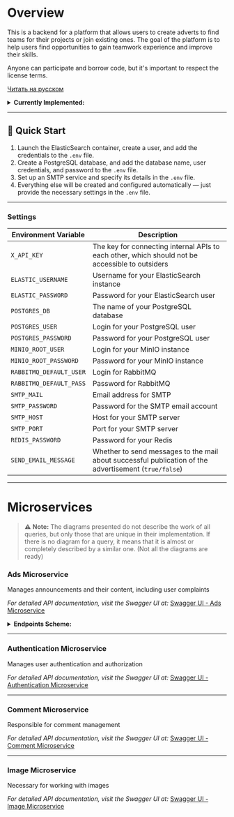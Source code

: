 # Overview

This is a backend for a platform that allows users to create adverts to find teams for their projects or join existing ones. The goal of the platform is to help users find opportunities to gain teamwork experience and improve their skills.

Anyone can participate and borrow code, but it's important to respect the license terms.

[Читать на русском](README.ru.md)

<details>
  <summary><strong>Currently Implemented:</strong></summary>

 ### Ad Management
  - **Create, edit, and delete ads.**
  - **View ad listings.**
  - **Add or remove ads from favorites.**
  - **Integration with the ElasticSearch engine.**

### Comment and Reply Management
  - **Create, edit, and delete comments on ads.**
  - **Add and manage reply comments.**

### User Profile and Account Management
  - **User registration and login.**
  - **Edit user profile information.**
  - **Update profile avatar.**
  - **View user profile.**
  - **Delete user account.**
  - **User subscriptions.**

### Access Control and Security
  - **Access token validation.**
  - **Issue a new access token using a refresh token.**

### Admin Tools and Complaint Management
  - **Submit complaints about users or ads.**
  - **Admin privileges include:**
    - Viewing and removing complaints.
    - User moderation (ban/unban, role adjustment).
    - Admin registration key management.
  
### Email Notifications
  - **Sending messages to email (for password recovery or notifications).**
</details>

---

## 🚀 Quick Start

1. Launch the ElasticSearch container, create a user, and add the credentials to the `.env` file.  
2. Create a PostgreSQL database, and add the database name, user credentials, and password to the `.env` file.  
3. Set up an SMTP service and specify its details in the `.env` file.  
4. Everything else will be created and configured automatically — just provide the necessary settings in the `.env` file.  

---

### Settings

| **Environment Variable**       | **Description**                                                                                           |
|--------------------------------|-----------------------------------------------------------------------------------------------------------|
| `X_API_KEY`                    | The key for connecting internal APIs to each other, which should not be accessible to outsiders          |
| `ELASTIC_USERNAME`             | Username for your ElasticSearch instance                                                                 |
| `ELASTIC_PASSWORD`             | Password for your ElasticSearch user                                                                     |
| `POSTGRES_DB`                  | The name of your PostgreSQL database                                                                     |
| `POSTGRES_USER`                | Login for your PostgreSQL user                                                                           |
| `POSTGRES_PASSWORD`            | Password for your PostgreSQL user                                                                        |
| `MINIO_ROOT_USER`              | Login for your MinIO instance                                                                            |
| `MINIO_ROOT_PASSWORD`          | Password for your MinIO instance                                                                         |
| `RABBITMQ_DEFAULT_USER`        | Login for RabbitMQ                                                                                       |
| `RABBITMQ_DEFAULT_PASS`        | Password for RabbitMQ                                                                                    |
| `SMTP_MAIL`                    | Email address for SMTP                                                                                   |
| `SMTP_PASSWORD`                | Password for the SMTP email account                                                                      |
| `SMTP_HOST`                    | Host for your SMTP server                                                                                |
| `SMTP_PORT`                    | Port for your SMTP server                                                                                |
| `REDIS_PASSWORD`               | Password for your Redis                                                                                  |
| `SEND_EMAIL_MESSAGE`           | Whether to send messages to the mail about successful publication of the advertisement (`true/false`)    |

---

# Microservices
> ⚠️ **Note:** The diagrams presented do not describe the work of all queries, but only those that are unique in their implementation. If there is no diagram for a query, it means that it is almost or completely described by a similar one. (Not all the diagrams are ready)

### Ads Microservice
Manages announcements and their content, including user complaints

*For detailed API documentation, visit the Swagger UI at:*
[Swagger UI - Ads Microservice](http://localhost:8080/swagger-ui/index.html)

<details>
  <summary><strong>Endpoints Scheme:</strong></summary>

  <p><strong>Request scheme for receiving an ad:</strong></p>
  <div align="center">
    <img src="https://devkarmanov.github.io/ImagesForFinderProject/imagesForGitHub/get_card_request.svg" alt="Scheme of operation of the request" style="width:80%; border-radius: 8px; box-shadow: 0px 4px 8px rgba(0,0,0,0.1);"/>
    <p><strong>This scheme is a simplified ideal query option.</strong></p>
  </div>

  <p><strong>Request scheme for receiving a complaint:</strong></p>
  <div align="center">
    <img src="https://devkarmanov.github.io/ImagesForFinderProject/imagesForGitHub/get_complaint_request.svg" alt="Scheme of operation of the request" style="width:80%; border-radius: 8px; box-shadow: 0px 4px 8px rgba(0,0,0,0.1);"/>
    <p><strong>This scheme is a simplified ideal query option.</strong></p>
  </div>

  <p><strong>Request to create an advertisement:</strong></p>
  <div align="center">
    <img src="https://devkarmanov.github.io/ImagesForFinderProject/imagesForGitHub/add_card_request.svg" alt="Scheme of operation of the request" style="width:80%; border-radius: 8px; box-shadow: 0px 4px 8px rgba(0,0,0,0.1);"/>
    <p><strong>This scheme is a simplified ideal query option.</strong></p>
  </div>

  <p><strong>Request to delete an advertisement:</strong></p>
  <div align="center">
    <img src="https://devkarmanov.github.io/ImagesForFinderProject/imagesForGitHub/delete_card_request.svg" alt="Scheme of operation of the request" style="width:80%; border-radius: 8px; box-shadow: 0px 4px 8px rgba(0,0,0,0.1);"/>
    <p><strong>This scheme is a simplified ideal query option.</strong></p>
  </div>

</details>

---

### Authentication Microservice
Manages user authentication and authorization

*For detailed API documentation, visit the Swagger UI at:*
[Swagger UI - Authentication Microservice](http://localhost:8083/swagger-ui/index.html)

---

### Comment Microservice
Responsible for comment management

*For detailed API documentation, visit the Swagger UI at:*
[Swagger UI - Comment Microservice](http://localhost:8081/swagger-ui/index.html)

---

### Image Microservice
Necessary for working with images

*For detailed API documentation, visit the Swagger UI at:*
[Swagger UI - Image Microservice](http://localhost:8082/swagger-ui/index.html)

